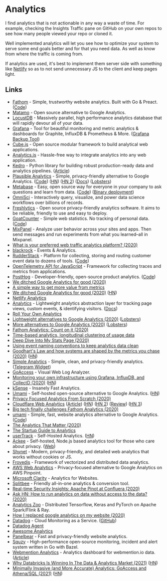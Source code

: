 # Analytics

I find analytics that is not actionable in any way a waste of time. For example, checking the Insights Traffic pane on GitHub on your own repos to see how many people viewed your repo or cloned it.

Well implemented analytics will let you see how to optimize your system to serve some end goals better and for that you need data. As well as know from where the traffic is coming from.

If analytics are used, it's best to implement them server side with something like [Netlify](https://www.netlify.com/products/analytics/) so as to not send unnecessary JS to the client and keep pages light.

## Links

* [Fathom](https://usefathom.com) - Simple, trustworthy website analytics. Built with Go & Preact. ([Code](https://github.com/usefathom/fathom))
* [Matamo](https://matomo.org) - Open source alternative to Google Analytics.
* [LocustDB](https://github.com/cswinter/LocustDB) - Massively parallel, high performance analytics database that will rapidly devour all of your data.
* [Grafana](https://github.com/grafana/grafana) - Tool for beautiful monitoring and metric analytics & dashboards for Graphite, InfluxDB & Prometheus & More. ([Grafana Backup Tool](https://github.com/ysde/grafana-backup-tool))
* [Cube.js](https://github.com/statsbotco/cube.js) - Open source modular framework to build analytical web applications.
* [Analytics.js](https://github.com/segmentio/analytics.js) - Hassle-free way to integrate analytics into any web application.
* [Kedro](https://github.com/quantumblacklabs/kedro) - Python library for building robust production-ready data and analytics pipelines. ([Article](https://medium.com/@QuantumBlack/introducing-kedro-the-open-source-library-for-production-ready-machine-learning-code-d1c6d26ce2cf))
* [Plausible Analytics](https://plausible.io) - Simple, privacy-friendly alternative to Google Analytics. ([Code](https://github.com/plausible/analytics)) ([HN](https://news.ycombinator.com/item?id=24696145)) ([HN 2](https://news.ycombinator.com/item?id=24868012)) ([Docs](https://docs.plausible.io)) ([Lobsters](https://lobste.rs/s/xksjh5/plausible_analytics_self_hosted_privacy))
* [Metabase](https://www.metabase.com) - Easy, open source way for everyone in your company to ask questions and learn from data. ([Code](https://github.com/metabase/metabase)) ([Binary deployment](https://github.com/metabase/metabase-deploy))
* [OmniSci](https://www.omnisci.com) - Interactively query, visualize, and power data science workflows over billions of records.
* [Freshlytics](https://github.com/sheshbabu/freshlytics) - Open source privacy-friendly analytics software. It aims to be reliable, friendly to use and easy to deploy.
* [GoatCounter](https://www.goatcounter.com) - Simple web statistics. No tracking of personal data. ([Code](https://github.com/zgoat/goatcounter))
* [MixPanel](https://mixpanel.com) - Analyze user behavior across your sites and apps. Then send messages and run experiments from what you learned–all in Mixpanel.
* [What is your preferred web traffic analytics platform? (2020)](https://lobste.rs/s/gzkue1/what_is_your_preferred_web_traffic)
* [blackrock](https://github.com/rekki/blackrock) - Events & Analytics.
* [RudderStack](https://rudderstack.com) - Platform for collecting, storing and routing customer event data to dozens of tools. ([Code](https://github.com/rudderlabs/rudder-server))
* [OpenTelemetry API for JavaScript](https://github.com/open-telemetry/opentelemetry-js) - Framework for collecting traces and metrics from applications.
* [PostHog](https://posthog.com) - Developer-friendly, open-source product analytics. ([Code](https://github.com/PostHog/posthog))
* [We ditched Google Analytics for good (2020)](https://missiveapp.com/blog/privacy-first-analytics)
* [A simple way to get more value from metrics](https://danluu.com/metrics-analytics/)
* [We ditched Google Analytics for good (2020)](https://missiveapp.com/blog/privacy-first-analytics) ([HN](https://news.ycombinator.com/item?id=23378524))
* [Netlify Analytics](https://www.netlify.com/products/analytics/)
* [Analytics](https://github.com/DavidWells/analytics) - Lightweight analytics abstraction layer for tracking page views, custom events, & identifying visitors. ([Docs](https://getanalytics.io))
* [Roll Your Own Analytics](https://www.pcmaffey.com/roll-your-own-analytics)
* [Lightweight alternatives to Google Analytics (2020)](https://lwn.net/SubscriberLink/822568/b8f0709a45910e49/) ([Lobsters](https://lobste.rs/s/lvdj3w/lightweight_alternatives_google))
* [More alternatives to Google Analytics (2020)](https://lwn.net/SubscriberLink/824294/fe8f9331eca8b9ee/) ([Lobsters](https://lobste.rs/s/rwl3cp/more_alternatives_google_analytics))
* [Fathom Analytics: Count on it (2020)](https://brycewray.com/posts/2020/06/fathom-analytics-count-on-it/)
* [Time-based analytics, longitudinal clustering of usage data](http://www.feltpresence.com/analytics.html)
* [Deep Dive Into My Stats Page (2020)](https://sld.codes/articles/Deep-Dive-Into-My-Stats-Page)
* [Using event naming conventions to keep analytics data clean](https://davidwells.io/blog/clean-analytics)
* [Goodhart's Law and how systems are shaped by the metrics you chase (2020)](https://whyisthisinteresting.substack.com/p/why-is-this-interesting-the-goodharts) ([HN](https://news.ycombinator.com/item?id=23762526))
* [Simple Analytics](https://simpleanalytics.com) - Simple, clean, and privacy-friendly analytics. ([Telegram Widget](https://github.com/simpleanalytics/chat))
* [GoAccess](https://goaccess.io) - Visual Web Log Analyzer.
* [Monitoring your own infrastructure using Grafana, InfluxDB, and CollectD (2020)](https://serhack.me/articles/monitoring-infrastructure-grafana-influxdb-connectd/) ([HN](https://news.ycombinator.com/item?id=23906165))
* [kSense](https://ksense.io) - Insanely Fast Analytics.
* [Umami](https://umami.is) - Self-hosted open-source alternative to Google Analytics. ([HN](https://news.ycombinator.com/item?id=24198329))
* [Privacy Focused Analytics From Scratch (2020)](https://healeycodes.com/privacy-focused-analytics-from-scratch/)
* [Cloudflare Web Analytics](https://www.cloudflare.com/web-analytics/) ([Article](https://blog.cloudflare.com/free-privacy-first-analytics-for-a-better-web/)) ([HN](https://news.ycombinator.com/item?id=24627204)) ([HN 2](https://news.ycombinator.com/item?id=24628628)) ([Review](https://markosaric.com/cloudflare-analytics-review/)) ([HN 3](https://news.ycombinator.com/item?id=24846300))
* [Big tech finally challenges Fathom Analytics (2020)](https://usefathom.com/blog/big-tech-vs-fathom)
* [umami](https://umami.is) - Simple, fast, website analytics alternative to Google Analytics. ([Code](https://github.com/mikecao/umami))
* [The Analytics That Matter (2020)](https://css-tricks.com/the-analytics-that-matter/)
* [The Startup Guide to Analytics](https://windsor.io/guide)
* [userTrack](https://www.usertrack.net) - Self-Hosted Analytics. ([HN](https://news.ycombinator.com/item?id=24746921))
* [Ackee](https://github.com/electerious/Ackee) - Self-hosted, Node.js based analytics tool for those who care about privacy. ([Web](https://ackee.electerious.com))
* [Shynet](https://github.com/milesmcc/shynet/) - Modern, privacy-friendly, and detailed web analytics that works without cookies or JS.
* [Frovedis](https://github.com/frovedis/frovedis) - Framework of vectorized and distributed data analytics.
* [AWS Web Analytics](https://github.com/goatandsheep/aws-web-analytics) - Privacy-focused alternative to Google Analytics on AWS Pinpoint.
* [Microsoft Clarity](https://clarity.microsoft.com) - Analytics for Websites.
* [Splitbee](https://splitbee.io) - Friendly all-in-one analytics & conversion tool.
* [Real-time Security Insights: Apache Pinot at Confluera (2020)](https://medium.com/confluera-engineering/real-time-security-insights-apache-pinot-at-confluera-a6e5f401ff02)
* [Ask HN: How to run analytics on data without access to the data? (2020)](https://news.ycombinator.com/item?id=25429749)
* [Analytics Zoo](https://github.com/intel-analytics/analytics-zoo) - Distributed Tensorflow, Keras and PyTorch on Apache Spark/Flink & Ray.
* [How I replaced google analytics on my website (2020)](https://tnickel.de/2020/12/24/2020-12-How-I-replaced-google-analytics-on-my-website/)
* [Datadog](https://www.datadoghq.com) - Cloud Monitoring as a Service. ([GitHub](https://github.com/DataDog))
* [Datadog Agent](https://github.com/DataDog/datadog-agent)
* [Awesome Analytics](https://github.com/onurakpolat/awesome-analytics)
* [Panelbear](https://panelbear.com) - Fast and privacy-friendly website analytics.
* [Squzy](https://github.com/squzy/squzy) - High-performance open-source monitoring, incident and alert system written in Go with Bazel.
* [Webmention Analytics](https://github.com/maxboeck/webmention-analytics) - Analytics dashboard for webmention.io data. ([Article](https://mxb.dev/blog/webmention-analytics/))
* [Why Databricks Is Winning In The Data & Analytics Market (2021)](https://cloudnativeenterprise.substack.com/p/why-databricks-winning-market) ([HN](https://news.ycombinator.com/item?id=26135144))
* [Minimally Invasive (and More Accurate) Analytics: GoAccess and Athena/SQL (2021)](https://brandur.org/minimal-analytics) ([HN](https://news.ycombinator.com/item?id=26155361))
